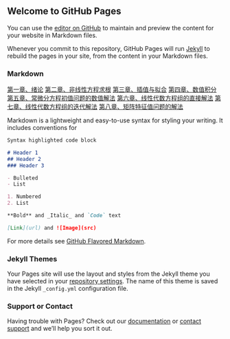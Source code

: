 ## Welcome to GitHub Pages

You can use the [editor on GitHub](https://github.com/cjw7360/notes/edit/gh-pages/index.md) to maintain and preview the content for your website in Markdown files.

Whenever you commit to this repository, GitHub Pages will run [Jekyll](https://jekyllrb.com/) to rebuild the pages in your site, from the content in your Markdown files.

### Markdown

[第一章、绪论](https://cjw7360.github.io/notes/数值分析/第一章、绪论.html "data-analysis-ch1")
[第二章、非线性方程求根](https://cjw7360.github.io/notes/数值分析/第二章、非线性方程求根.html "data-analysis-ch2")
[第三章、插值与拟合](https://cjw7360.github.io/notes/数值分析/第三章、插值与拟合.html "data-analysis-ch3")
[第四章、数值积分](https://cjw7360.github.io/notes/数值分析/第四章、数值积分.html "data-analysis-ch4")
[第五章、常微分方程初值问题的数值解法](https://cjw7360.github.io/notes/数值分析/第五章、常微分方程初值问题的数值解法.html "data-analysis-ch5")
[第六章、线性代数方程组的直接解法](https://cjw7360.github.io/notes/数值分析/第六章、线性代数方程组的直接解法.html "data-analysis-ch6")
[第七章、线性代数方程组的迭代解法](https://cjw7360.github.io/notes/数值分析/第七章、线性代数方程组的迭代解法.html "data-analysis-ch7")
[第八章、矩阵特征值问题的解法](https://cjw7360.github.io/notes/数值分析/第八章、矩阵特征值问题的解法.html "data-analysis-ch8")

Markdown is a lightweight and easy-to-use syntax for styling your writing. It includes conventions for

```markdown
Syntax highlighted code block

# Header 1
## Header 2
### Header 3

- Bulleted
- List

1. Numbered
2. List

**Bold** and _Italic_ and `Code` text

[Link](url) and ![Image](src)
```

For more details see [GitHub Flavored Markdown](https://guides.github.com/features/mastering-markdown/).

### Jekyll Themes

Your Pages site will use the layout and styles from the Jekyll theme you have selected in your [repository settings](https://github.com/cjw7360/notes/settings). The name of this theme is saved in the Jekyll `_config.yml` configuration file.

### Support or Contact

Having trouble with Pages? Check out our [documentation](https://docs.github.com/categories/github-pages-basics/) or [contact support](https://github.com/contact) and we’ll help you sort it out.
